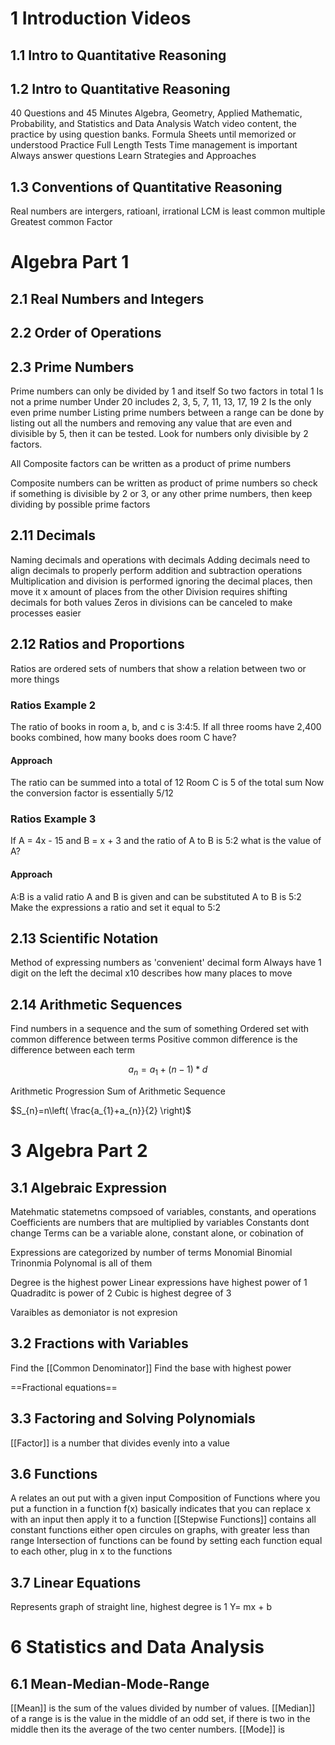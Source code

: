 # 1 Introduction Videos

## 1.1 Intro to Quantitative Reasoning

## 1.2 Intro to Quantitative Reasoning

40 Questions and 45 Minutes
Algebra, Geometry, Applied Mathematic, Probability, and Statistics and Data Analysis
Watch video content, the practice by using question banks.
Formula Sheets until memorized or understood
Practice Full Length Tests
Time management is important
Always answer questions
Learn Strategies and Approaches

## 1.3 Conventions of Quantitative Reasoning

Real numbers are intergers, ratioanl, irrational
LCM is least common multiple
Greatest common Factor

# Algebra Part 1

## 2.1 Real Numbers and Integers

## 2.2 Order of Operations

## 2.3 Prime Numbers

Prime numbers can only be divided by 1 and itself
So two factors in total
1 Is not a prime number
Under 20 includes 2, 3, 5, 7, 11, 13, 17, 19
2 Is the only even prime number
Listing prime numbers between a range can be done by listing out all the numbers and removing any value that are even and divisible by 5, then it can be tested. Look for numbers only divisible by 2 factors.

All Composite factors can be written as a product of prime numbers

Composite numbers can be written as product of prime numbers
so check if something is divisible by 2 or 3, or any other prime numbers, then keep dividing by possible prime factors

## 2.11 Decimals

Naming decimals and operations with decimals
Adding decimals need to align decimals to properly perform addition and subtraction operations
Multiplication and division is performed ignoring the decimal places, then move it x amount of places from the other
Division requires shifting decimals for both values
Zeros in divisions can be canceled to make processes easier

## 2.12 Ratios and Proportions

Ratios are ordered sets of numbers that show a relation between two or more things

### Ratios Example 2

The ratio of books in room a, b, and c is 3:4:5. If all three rooms have 2,400 books combined, how many books does room C have?

#### Approach

The ratio can be summed into a total of 12
Room C is 5 of the total sum
Now the conversion factor is essentially 5/12

### Ratios Example 3

If A = 4x - 15 and B = x + 3 and the ratio of A to B is 5:2 what is the value of A?

#### Approach

A:B is a valid ratio
A and B is given and can be substituted
A to B is 5:2
Make the expressions a ratio and set it equal to 5:2

## 2.13 Scientific Notation

Method of expressing numbers as 'convenient' decimal form
Always have 1 digit on the left the decimal
x10 describes how many places to move

## 2.14 Arithmetic Sequences

Find numbers in a sequence and the sum of something
Ordered set with common difference between terms
Positive common difference is the difference between each term

$$a_{n}=a_{1}+(n-1)*d$$

Arithmetic Progression
Sum of Arithmetic Sequence

$S_{n}=n\left( \frac{a_{1}+a_{n}}{2} \right)$

# 3 Algebra Part 2

## 3.1 Algebraic Expression

Matehmatic statemetns compsoed of variables, constants, and operations
Coefficients are numbers that are multiplied by variables
Constants dont change
Terms can be a variable alone, constant alone, or cobination of 

Expressions are categorized by number of terms
Monomial
Binomial
Trinonmia
Polynomal is all of them

Degree is the highest power
Linear expressions have highest power of 1
Quadraditc is power of 2
Cubic is highest degree of 3

Varaibles as demoniator is not expresion

## 3.2 Fractions with Variables

Find the [[Common Denominator]]
Find the base with highest power

==Fractional equations==

## 3.3 Factoring and Solving Polynomials 

[[Factor]] is a number that divides evenly into a value

## 3.6 Functions

A relates an out put with a given input
Composition of Functions where you put a function in a function
f(x) basically indicates that you can replace x with an input then apply it to a function
[[Stepwise Functions]] contains all constant functions
either open circules on graphs, with greater less than range
 Intersection of functions can be found by setting each function equal to each other, plug in x to the functions

## 3.7 Linear Equations

Represents graph of straight line, highest degree is 1
Y= mx + b

# 6 Statistics and Data Analysis

## 6.1 Mean-Median-Mode-Range

[[Mean]] is the sum of the values divided by number of values.
[[Median]] of a range is is the value in the middle of an odd set, if there is two in the middle then its the average of the two center numbers.
[[Mode]] is 
